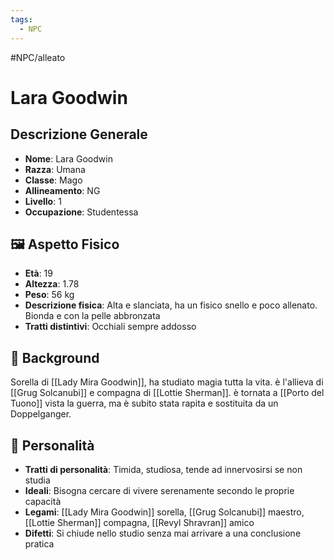 ```yaml
---
tags:
  - NPC
---
```

#NPC/alleato
# Lara Goodwin 

## Descrizione Generale
- **Nome**: Lara Goodwin
- **Razza**: Umana
- **Classe**: Mago
- **Allineamento**: NG 
- **Livello**: 1
- **Occupazione**: Studentessa 

## 🖼 Aspetto Fisico
- **Età**: 19
- **Altezza**: 1.78 
- **Peso**: 56 kg
- **Descrizione fisica**: Alta e slanciata, ha un fisico snello e poco allenato. Bionda e con la pelle abbronzata 
- **Tratti distintivi**: Occhiali sempre addosso

## 📖 Background
Sorella di [[Lady Mira Goodwin]], ha studiato magia tutta la vita. è l'allieva di [[Grug Solcanubi]] e compagna di [[Lottie Sherman]]. è tornata a [[Porto del Tuono]] vista la guerra, ma è subito stata rapita e sostituita da un Doppelganger. 

## 🧠 Personalità
- **Tratti di personalità**: Timida, studiosa, tende ad innervosirsi se non studia
- **Ideali**: Bisogna cercare di vivere serenamente secondo le proprie capacità
- **Legami**: [[Lady Mira Goodwin]] sorella, [[Grug Solcanubi]] maestro, [[Lottie Sherman]] compagna, [[Revyl Shravran]] amico
- **Difetti**: Si chiude nello studio senza mai arrivare a una conclusione pratica
